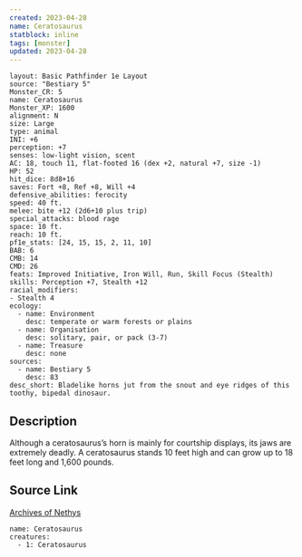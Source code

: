 ```yaml
---
created: 2023-04-28
name: Ceratosaurus
statblock: inline
tags: [monster]
updated: 2023-04-28
---
```

```statblock
layout: Basic Pathfinder 1e Layout
source: "Bestiary 5"
Monster_CR: 5
name: Ceratosaurus
Monster_XP: 1600
alignment: N
size: Large
type: animal
INI: +6
perception: +7
senses: low-light vision, scent
AC: 18, touch 11, flat-footed 16 (dex +2, natural +7, size -1)
HP: 52
hit_dice: 8d8+16
saves: Fort +8, Ref +8, Will +4
defensive_abilities: ferocity
speed: 40 ft.
melee: bite +12 (2d6+10 plus trip)
special_attacks: blood rage
space: 10 ft.
reach: 10 ft.
pf1e_stats: [24, 15, 15, 2, 11, 10]
BAB: 6
CMB: 14
CMD: 26
feats: Improved Initiative, Iron Will, Run, Skill Focus (Stealth)
skills: Perception +7, Stealth +12
racial_modifiers:
- Stealth 4
ecology:
  - name: Environment
    desc: temperate or warm forests or plains
  - name: Organisation
    desc: solitary, pair, or pack (3-7)
  - name: Treasure
    desc: none
sources:
  - name: Bestiary 5
    desc: 83
desc_short: Bladelike horns jut from the snout and eye ridges of this toothy, bipedal dinosaur.
```
## Description
Although a ceratosaurus’s horn is mainly for courtship displays, its jaws are extremely deadly. A ceratosaurus stands 10 feet high and can grow up to 18 feet long and 1,600 pounds.
## Source Link
[Archives of Nethys](https://aonprd.com/MonsterDisplay.aspx?ItemName=Ceratosaurus)
```encounter-table
name: Ceratosaurus
creatures:
  - 1: Ceratosaurus
```
